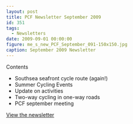```yaml
---
layout: post
title: PCF Newsletter September 2009
id: 351
tags:
  - Newsletters
date: 2009-09-01 00:00:00
figure: me_s_new_PCF_September_091-150x150.jpg
caption: September 2009 Newsletter
---
```


Contents

*   Southsea seafront cycle route (again!)
*   Summer Cycling Events
*   Update on activities
*   Two-way cycling in one-way roads
*   PCF september meeting

[View the newsletter](/assets/docs/s_new_PCF_September_09_3.pdf)
